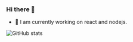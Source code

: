 ### Hi there 👋

- 🔭 I am currently working on react and nodejs.

<div>
  <!--
  <img src="https://github-readme-stats.vercel.app/api/top-langs/?username=bhaireshm&theme=graywhite" alt="Top languages"> 
  -->  
  <img src="https://github-readme-stats.vercel.app/api?username=bhaireshm&show_icons=true&theme=graywhite" alt="GitHub stats">
</div>


